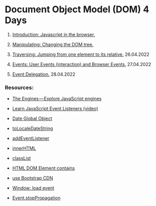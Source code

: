 # Document Object Model (DOM) 4 Days

1. [Introduction: Javascript in the browser.](https://github.com/FbW-E10/SPA-Lessons/tree/main/1-DOM/1-Introduction)

2. [Manipulating: Changing the DOM tree.](https://github.com/FbW-E10/SPA-Lessons/tree/main/1-DOM/2-Manipulating)

3. [Traversing: Jumping from one element to its relative.](https://github.com/FbW-E10/SPA-Lessons/tree/main/1-DOM/3-Traversing) 26.04.2022

4. [Events: User Events (interaction) and Browser Events.](https://github.com/FbW-E10/SPA-Lessons/tree/main/1-DOM/4-Events) 27.04.2022

5. [Event Delegation.](https://github.com/FbW-E10/SPA-Lessons/tree/main/1-DOM/5-Event%20Delegation) 28.04.2022

### Resources:

- [The Engines — Explore JavaScript engines](https://www.zeolearn.com/magazine/the-engines-explore-javascript-engines)

- [Learn JavaScript Event Listeners (video)](https://www.youtube.com/watch?v=XF1_MlZ5l6M)

- [Date Global Object](https://developer.mozilla.org/en-US/docs/Web/JavaScript/Reference/Global_Objects/Date)
- [toLocaleDateString](https://developer.mozilla.org/en-US/docs/Web/JavaScript/Reference/Global_Objects/Date/toLocaleDateString)
- [addEventListener](https://developer.mozilla.org/en-US/docs/Web/API/EventTarget/addEventListener)

- [innerHTML](https://developer.mozilla.org/en-US/docs/Web/API/Element/innerHTML)

- [classList](https://developer.mozilla.org/en-US/docs/Web/API/Element/classList)

- [HTML DOM Element contains](https://www.w3schools.com/jsref/met_node_contains.asp)

- [use Bootstrap CDN](https://getbootstrap.com/docs/5.1/getting-started/introduction/)

- [Window: load event](https://developer.mozilla.org/en-US/docs/Web/API/Window/load_event)

- [Event.stopPropagation](https://developer.mozilla.org/en-US/docs/Web/API/Event/stopPropagation)
